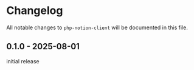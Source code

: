 # Changelog

All notable changes to `php-notion-client` will be documented in this file.

## 0.1.0 - 2025-08-01

initial release
